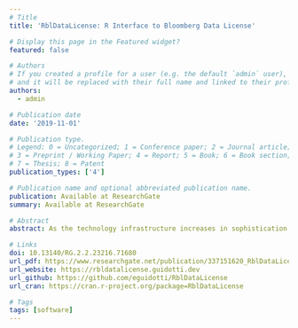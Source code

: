 ```yaml
---
# Title
title: 'RblDataLicense: R Interface to Bloomberg Data License'

# Display this page in the Featured widget?
featured: false

# Authors
# If you created a profile for a user (e.g. the default `admin` user), write the username (folder name) here
# and it will be replaced with their full name and linked to their profile.
authors:
  - admin

# Publication date
date: '2019-11-01'

# Publication type.
# Legend: 0 = Uncategorized; 1 = Conference paper; 2 = Journal article;
# 3 = Preprint / Working Paper; 4 = Report; 5 = Book; 6 = Book section;
# 7 = Thesis; 8 = Patent
publication_types: ['4']

# Publication name and optional abbreviated publication name.
publication: Available at ResearchGate
summary: Available at ResearchGate

# Abstract
abstract: As the technology infrastructure increases in sophistication, Bloomberg released the Data License service, the platform that delivers Bloomberg’s datasets. For the first time, users can directly program against Bloomberg’s comprehensive historical data, servicing the growing needs of data science. The RblDataLicense package aims at providing a user-friendly R interface to the Data License service. As a prerequisite, a valid Data License from Bloomberg is needed. This software and its author are in no way affiliated, endorsed, or approved by "Bloomberg" or any of its affiliates. "Bloomberg" is a registered trademark.

# Links
doi: 10.13140/RG.2.2.23216.71680
url_pdf: https://www.researchgate.net/publication/337151620_RblDataLicense_R_Interface_to_Bloomberg_Data_License
url_website: https://rbldatalicense.guidotti.dev
url_github: https://github.com/eguidotti/RblDataLicense
url_cran: https://cran.r-project.org/package=RblDataLicense

# Tags
tags: [software]
---
```


